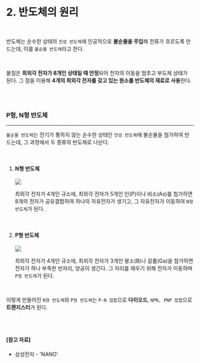 # 2. 반도체의 원리

<br>

반도체는 순수한 상태의 `진성 반도체`에 인공적으로 **불순물을 주입**해 전류가 흐르도록 만드는데, 이를 `불순물 반도체`라고 한다.

<br>

물질은 **최외각 전자가 8개인 상태일 때 안정**되어 전자의 이동을 멈추고 부도체 상태가 된다. 그 점을 이용해 **4개의 최외각 전자를 갖고 있는 원소를 반도체의 재료로 사용**한다.

<br>

<br>

### P형, N형 반도체

---

`불순물 반도체`는 전기가 통하지 않는 순수한 상태인 `진성 반도체`에 불순물을 첨가하여 만드는데, 그 과정에서 두 종류의 반도체로 나뉜다.

<br>

1. #### N형 반도체

   <img src="https://t1.daumcdn.net/cfile/tistory/2227EF4A5214536736">

   최외각 전자가 4개인 규소에, 최외각 전자가 5개인 인(P)이나 비소(As)를 첨가하면 8개의 전자가 공유결합하여 하나의 자유전자가 생기고, 그 자유전자가 이동하여 `N형 반도체`가 된다.

   <br>

2. #### P형 반도체

   <img src="https://t1.daumcdn.net/cfile/tistory/26178D48521453140B">

   최외각 전자가 4개인 규소에, 최외각 전자가 3개인 붕소(B)나 갈륨(Ga)을 첨가하면 전자가 하나 부족한 빈자리, 양공이 생긴다. 그 자리를 채우기 위해 전자가 이동하며 `P형 반도체`가 된다.

<br>

이렇게 만들어진 `N형 반도체`와 `P형 반도체`는 `P-N 접합`으로 **다이오드**, `NPN, PNP 접합`으로 **트랜지스터**가 된다.

<br>

<br>

#### [참고 자료]

- 삼성전자 - 'NANO'